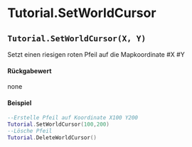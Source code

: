 # Tutorial.SetWorldCursor

## `Tutorial.SetWorldCursor(X, Y)`

Setzt einen riesigen roten Pfeil auf die Mapkoordinate #X #Y

#### Rückgabewert

none

#### Beispiel

```lua
--Erstelle Pfeil auf Koordinate X100 Y200
Tutorial.SetWorldCursor(100,200)
--Lösche Pfeil
Tutorial.DeleteWorldCursor()
```

